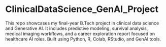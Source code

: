 # ClinicalDataScience_GenAI_Project
This repo showcases my final-year B.Tech project in clinical data science and Generative AI. It includes predictive modeling, survival analysis, medical imaging workflows, and a career exploration report focused on healthcare AI roles. Built using Python, R, Colab, RStudio, and GenAI tools.


